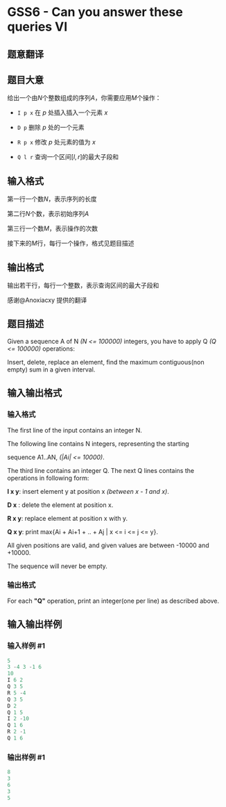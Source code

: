 # GSS6 - Can you answer these queries VI

## 题意翻译

## 题目大意

给出一个由$N$个整数组成的序列$A$，你需要应用$M$个操作：

* `I p x` 在$~p~$处插入插入一个元素$~x~$

* `D p` 删除$~p~$处的一个元素

* `R p x` 修改$~p~$处元素的值为$~x~$

* `Q l r` 查询一个区间$\left[l,r\right]$的最大子段和

## 输入格式

第一行一个数$N$，表示序列的长度

第二行$N$个数，表示初始序列$A$

第三行一个数$M$，表示操作的次数

接下来的$M$行，每行一个操作，格式见题目描述

## 输出格式

输出若干行，每行一个整数，表示查询区间的最大子段和

感谢@Anoxiacxy 提供的翻译

## 题目描述

Given a sequence A of N _(N <= 100000)_ integers, you have to apply Q _(Q <= 100000)_ operations:

Insert, delete, replace an element, find the maximum contiguous(non empty) sum in a given interval.

## 输入输出格式

### 输入格式

The first line of the input contains an integer N.

The following line contains N integers, representing the starting

sequence A1..AN, _(|Ai| <= 10000)_.

The third line contains an integer Q. The next Q lines contains the operations in following form:

**I x y**: insert element y at position x _(between x - 1 and x)_.

**D x** : delete the element at position x.

**R x y**: replace element at position x with y.

**Q x y**: print max{Ai + Ai+1 + .. + Aj | x <= i <= j <= y}.

All given positions are valid, and given values are between -10000 and +10000.

The sequence will never be empty.

### 输出格式

For each **"Q"** operation, print an integer(one per line) as described above.

## 输入输出样例

### 输入样例 #1

```cpp
5
3 -4 3 -1 6
10
I 6 2
Q 3 5
R 5 -4
Q 3 5
D 2
Q 1 5
I 2 -10
Q 1 6
R 2 -1
Q 1 6

```
### 输出样例 #1

```cpp
8
3
6
3
5

```
